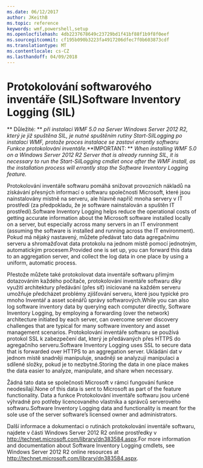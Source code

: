 ```yaml
---
ms.date: 06/12/2017
author: JKeithB
ms.topic: reference
keywords: wmf,powershell,setup
ms.openlocfilehash: 4db2237678649c23729bd1f41bf88f1b9f8f0eef
ms.sourcegitcommit: cf195b090b3223fa4917206dfec7f0b603873cdf
ms.translationtype: MT
ms.contentlocale: cs-CZ
ms.lasthandoff: 04/09/2018
---
```

# <a name="software-inventory-logging-sil"></a><span data-ttu-id="00047-102">Protokolování softwarového inventáře (SIL)</span><span class="sxs-lookup"><span data-stu-id="00047-102">Software Inventory Logging (SIL)</span></span>

<span data-ttu-id="00047-103">** Důležité: ** *při instalaci WMF 5.0 na Server Windows Server 2012 R2, který je již spuštěna SIL, je nutné spuštěním rutiny Start-SilLogging po instalaci WMF, protože proces instalace se zastaví errantly softwaru Funkce protokolování inventáře.*</span><span class="sxs-lookup"><span data-stu-id="00047-103">**IMPORTANT: ** *When installing WMF 5.0 on a Windows Server 2012 R2 Server that is already running SIL, it is necessary to run the Start-SilLogging cmdlet once after the WMF install, as the installation process will errantly stop the Software Inventory Logging feature.*</span></span>

<span data-ttu-id="00047-104">Protokolování inventáře softwaru pomáhá snižovat provozních nákladů na získávání přesných informací o softwaru společnosti Microsoft, které jsou nainstalovány místně na serveru, ale hlavně napříč mnoha servery v IT prostředí (za předpokladu, že je software nainstalován a spuštěn IT prostředí).</span><span class="sxs-lookup"><span data-stu-id="00047-104">Software Inventory Logging helps reduce the operational costs of getting accurate information about the Microsoft software installed locally on a server, but especially across many servers in an IT environment (assuming the software is installed and running across the IT environment).</span></span> <span data-ttu-id="00047-105">Pokud má nějaký nastavený, můžete předávat tato data agregačnímu serveru a shromažďovat data protokolu na jednom místě pomocí jednotným, automatickým procesem.</span><span class="sxs-lookup"><span data-stu-id="00047-105">Provided one is set up, you can forward this data to an aggregation server, and collect the log data in one place by using a uniform, automatic process.</span></span>

<span data-ttu-id="00047-106">Přestože můžete také protokolovat data inventáře softwaru přímým dotazováním každého počítače, protokolování inventáře softwaru díky využití architektury předávání (přes síť) iniciované na každém serveru umožňuje předcházet problémy zjišťování serveru, které jsou typické pro mnoho Inventář a asset scénářů správy softwarových.</span><span class="sxs-lookup"><span data-stu-id="00047-106">While you can also log software inventory data by querying each computer directly, Software Inventory Logging, by employing a forwarding (over the network) architecture initiated by each server, can overcome server discovery challenges that are typical for many software inventory and asset management scenarios.</span></span> <span data-ttu-id="00047-107">Protokolování inventáře softwaru se používá protokol SSL k zabezpečení dat, který je předávaných přes HTTPS do agregačního serveru.</span><span class="sxs-lookup"><span data-stu-id="00047-107">Software Inventory Logging uses SSL to secure data that is forwarded over HTTPS to an aggregation server.</span></span> <span data-ttu-id="00047-108">Ukládání dat v jednom místě snadněji manipuluje, snadněji se analyzují manipulaci a sdílené složky, pokud je to nezbytné.</span><span class="sxs-lookup"><span data-stu-id="00047-108">Storing the data in one place makes the data easier to analyze, manipulate, and share when necessary.</span></span>

<span data-ttu-id="00047-109">Žádná tato data se společnosti Microsoft v rámci fungování funkce neodesílají.</span><span class="sxs-lookup"><span data-stu-id="00047-109">None of this data is sent to Microsoft as part of the feature functionality.</span></span> <span data-ttu-id="00047-110">Data a funkce Protokolování inventáře softwaru jsou určené výhradně pro potřeby licencovaného vlastníka a správců serverového softwaru.</span><span class="sxs-lookup"><span data-stu-id="00047-110">Software Inventory Logging data and functionality is meant for the sole use of the server software’s licensed owner and administrators.</span></span>

<span data-ttu-id="00047-111">Další informace a dokumentaci o rutinách protokolování inventáře softwaru, najdete v části Windows Server 2012 R2 online prostředky v <http://technet.microsoft.com/library/dn383584.aspx>.</span><span class="sxs-lookup"><span data-stu-id="00047-111">For more information and documentation about Software Inventory Logging cmdlets, see Windows Server 2012 R2 online resources at <http://technet.microsoft.com/library/dn383584.aspx>.</span></span>